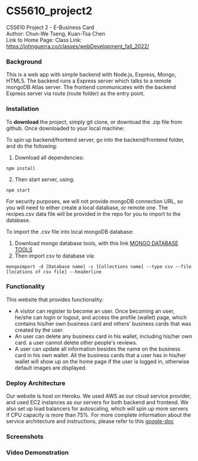# CS5610_project2
CS5610 Project 2 - E-Business Card   
Author: Chun-We Tseng, Kuan-Tsa Chen   
Link to Home Page: 
Class Link: https://johnguerra.co/classes/webDevelopment_fall_2022/

### Background

This is a web app with simple backend with Node.js, Express, Mongo, HTML5. The backend runs a Express server which talks to a remote mongoDB Atlas server. The frontend communicates with the backend Express server via route (route folder) as the entry point. 
### Installation
To __download__ the project, simply git clone, or download the .zip file from github.
Once downloaded to your local machine:

To spin up backend/frontend server, go into the backend/frontend folder, and do the following:

1. Download all dependencies:
```
npm install
```
2. Then start server, using:
```
npm start
```

For security purposes, we will not provide mongoDB connection URL, so you will need to either create a local database, or remote one.
The recipes.csv data file will be provided in the repo for you to import to the database.

To import the .csv file into local mongoDB database:
1. Download mongo database tools, with this link [MONGO DATABASE TOOLS](https://www.mongodb.com/try/download/database-tools)
2. Then import csv to database via:
```
mongoimport -d [Database name] -c [Collections name] --type csv --file [locations of csv file] --headerline
```

### Functionality

This website that provides functionality:
- A visitor can register to become an user. Once becoming an user, he/she can login or logout, and access the profile (wallet) page, which contains his/her own business card and others' business cards that was created by the user.
- An user can delete any business card in his wallet, including his/her own card. a user cannot delete other people's reviews.
- A user can update all information besides the name on the business card in his own wallet. All the business cards that a user has in his/her wallet will show up on the home page if the user is logged in, otherwise default images are displayed. 


### Deploy Architecture
Our website is host on Heroku. We used AWS as our cloud service provider, and used EC2 instances as our servers for both backend and frontend. We also set up load balancers for autoscaling, which will spin up more servers if CPU capacity is more than 75%.
For more complete information about the service architecture and instructions, please refer to this [google-doc](https://docs.google.com/document/d/14JMFLfPNHAKBt3-jvD2Vnw_3QoCJuXeDr8CZL8AVm4c/edit?usp=sharing)

### Screenshots



### Video Demonstration


